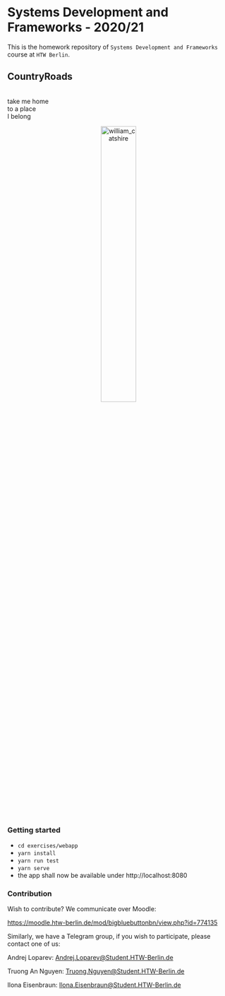 
# Systems Development and Frameworks - 2020/21

This is the homework repository of `Systems Development and Frameworks` course at `HTW Berlin`.

## CountryRoads
<p>
<br>
take me home
<br>
to a place
<br>
I belong
<br>
</p>
<p align="center">
  <img src="https://media1.tenor.com/images/cd82c6c47124c39429d06f50dbc2e7e1/tenor.gif?itemid=4573352" alt="william_catshire" width="40%">
<p>


### Getting started

- ```cd exercises/webapp```
- ```yarn install```
- ```yarn run test```
- ```yarn serve```
- the app shall now be available under http://localhost:8080

### Contribution
Wish to contribute?
We communicate over Moodle:

https://moodle.htw-berlin.de/mod/bigbluebuttonbn/view.php?id=774135

Similarly, we have a Telegram group, if you wish to participate, please contact one of us:

Andrej Loparev:
Andrej.Loparev@Student.HTW-Berlin.de

Truong An Nguyen:
Truong.Nguyen@Student.HTW-Berlin.de

Ilona Eisenbraun:
Ilona.Eisenbraun@Student.HTW-Berlin.de

